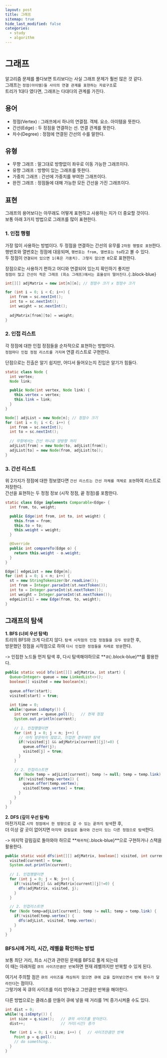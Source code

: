 ```yaml
---
layout: post
title: 그래프
sitemap: true
hide_last_modified: false
categories:
  - study
  - algorithm
---
```

# 그래프

알고리즘 문제를 풀다보면 트리보다는 사실 그래프 문제가 훨씬 많은 것 같다.  
그래프는 `정점(아이템)들 사이의 연결 관계를 표현하는 자료구조`로  
트리가 1대다 였다면, 그래프는 다대다의 관계를 가진다.

## 용어
- 정점(Vertex) : 그래프에서 하나의 연결점. 객체. 요소. 아이템을 뜻한다.
- 간선(Edge) : 두 정점을 연결하는 선. 연결 관계를 뜻한다.
- 차수(Degree) : 정점에 연결된 간선의 수를 말한다.

## 유형
- 무향 그래프 : 말그대로 방향없이 좌우로 이동 가능한 그래프이다.
- 유향 그래프 : 방향이 있는 그래프를 뜻한다.
- 가중치 그래프 : 간선에 가중치를 부여한 그래프이다.
- 완전 그래프 : 정점들에 대해 가능한 모든 간선을 가진 그래프이다.

## 표현
그래프의 용어보다는 아무래도 어떻게 표현하고 사용하는 지가 더 중요할 것이다.  
보통 아래 3가지 방법으로 그래프를 많이 표현한다.

### 1. 인접 행렬
가장 많이 사용하는 방법이다. 두 정점을 연결하는 간선의 유무를 `2차원 행렬로 표현`한다.  
행번호와 열번호는 정점에 대응되며, `행번호는 from, 열번호는 to`라고 볼 수 있다.  
두 정점이 `연결되어 있으면 1(혹은 가중치). 그렇지 않으면 0`으로 표현한다.  

장점으로는 사용하기 편하고 어디와 연결되어 있는지 확인하기 좋지만  
`정점이 많고 간선이 적은 그래프 (희소 그래프)에서는 효율성이 떨어진다.`{:.block-blue}

```java
int[][] adjMatrix = new int[n][n]; // 정점수 크기 x 정점수 크기

for (int i = 0; i < C; i++) {
  int from = sc.nextInt();
  int to = sc.nextInt();
  int weight = sc.nextInt();
  
  adjMatrix[from][to] = weight;
}
```

### 2. 인접 리스트
각 정점에 대한 인접 정점들을 순차적으로 표현하는 방법이다.  
`정점마다 인접 정점 리스트를 가지며` 연결 리스트로 구현한다.

단점으로는 진출은 알기 쉽지만, 어디서 들어오는지 진입은 알기가 힘들다.

```java
static class Node {
  int vertex;
  Node link;

  public Node(int vertex, Node link) {
    this.vertex = vertex;
    this.link = link;
  }
}

Node[] adjList = new Node[n]; // 정점수 크기
for (int i = 0; i < C; i++) {
  int from = sc.nextInt();
  int to = sc.nextInt();
  
  // 무향에서는 간선 하나로 양방향 처리
  adjList[from] = new Node(to, adjList[from]);
  adjList[to] = new Node(from, adjList[to]);
}
```

### 3. 간선 리스트
위 2가지가 정점에 대한 정보였다면 `간선 리스트는 간선 자체를 객체로 표현`하여 리스트로 저장한다.  
간선을 표현하는 두 정점 정보 (시작 정점, 끝 정점)를 포함한다.

```java
static class Edge implements Comparable<Edge> {
  int from, to, weight;

  public Edge(int from, int to, int weight) {
    this.from = from;
    this.to = to;
    this.weight = weight;
  }

  @Override
  public int compareTo(Edge o) {
    return this.weight - o.weight;
  }
}

Edge[] edgeList = new Edge[n];
for (int i = 0; i < n; i++) {
  st = new StringTokenizer(br.readLine());
  int from = Integer.parseInt(st.nextToken());
  int to = Integer.parseInt(st.nextToken());
  int weight = Integer.parseInt(st.nextToken());
  edgeList[i] = new Edge(from, to, weight);
}
```

## 그래프의 탐색
**1. BFS (너비 우선 탐색)**  
트리의 BFS와 크게 다르지 않다. `탐색 시작점의 인접 정점들을 모두 방문`한 후,  
방문했던 정점을 시작점으로 하여 `다시 인접한 정점들을 차례로 방문`한다.

-> 인접한 노드들 먼저 탐색 후, 다시 탐색해야하므로 **`큐`{:.block-blue}**를 활용한다.

```java
public static void bfs(int[][] adjMatrix, int start) {
  Queue<Integer> queue = new LinkedList<>();
  boolean[] visited = new boolean[n];
  
  queue.offer(start);
  visited[start] = true;
  
  int time = 0;
  while(!queue.isEmpty()) {
    int current = queue.poll();   // 현재 정점
    System.out.println(current);
    
    // 1. 인접행렬이면
    for (int j = 0; j < n; j++) {
      // 아직 방문하지 않았고, 인접한 경우에만 탐색
      if(!visited[j] && adjMatrix[current][j]!=0) {
        queue.offer(j);
        visited[j] = true;
      }				
    }

    // 2. 인접리스트면
    for (Node temp = adjList[current]; temp != null; temp = temp.link) {
      if(!visited[temp.vertex]) {
        queue.offer(temp.vertex);
        visited[temp.vertex] = true;
      }
    }
  }
}
```

**2. DFS (깊이 우선 탐색)**  
마찬가지로 `시작 정점에서 한 방향으로 갈 수 있는 끝까지 탐색`한 후,  
더 이상 갈 곳이 없어지면 `마지막 갈림길로 돌아와 간선이 있는 다른 정점으로 탐색`한다.

-> 마지막 갈림길로 돌아와야 하므로 **`재귀적`{:.block-blue}**으로 구현하거나 스택을 활용한다.

```java
public static void dfs(int[][] adjMatrix, boolean[] visited, int current) {
  visited[current] = true;
  System.out.println(current);
  
  // 1. 인접행렬이면
  for (int j = 0; j < N; j++) {
    if(!visited[j] && adjMatrix[current][j]!=0) {
      dfs(adjMatrix, visited, j);
    }								
  }

  // 2. 인접리스트면
  for (Node temp=adjList[current]; temp != null; temp = temp.link) {
    if(!visited[temp.vertex]) {
      dfs(adjList, visited, temp.vertex);
    }						
  }
}
```

### BFS시에 거리, 시간, 레벨을 확인하는 방법
보통 최단 거리, 최소 시간과 관련된 문제를 BFS로 풀게 되는데  
이 때는 아래처럼 `큐의 사이즈만큼만 반복`하면 현재 레벨까지만 반복할 수 있게 된다.  

여기서 주의할 점은 `큐의 사이즈를 캐싱하지 않으면 큐에 값을 집어넣으면서 반복 횟수가 달라진다`는 점이다.  
그렇기에 꼭 큐의 사이즈를 미리 받아놓고 그만큼만 반복을 해야한다.

다른 방법으로는 클래스를 만들어 큐에 넣을 때 거리를 1씩 증가시켜줄 수도 있다.
```java
int dist = 0;
while(!q.isEmpty()) {
  int size = q.size();   // 큐의 사이즈를 받아온다.
  dist++;                // 거리(시간) 증가

  for (int i = 0; i < size; i++) {   // 사이즈만큼만 반복
    Point p = q.poll();
    // do something..
  }
}
```